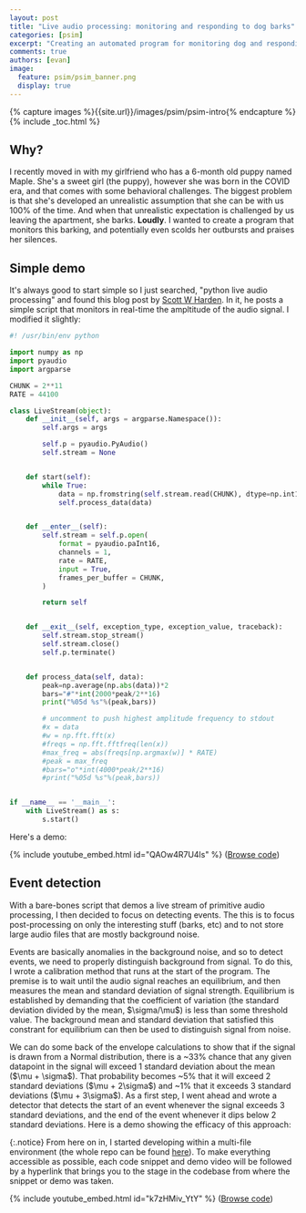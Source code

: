 ```yaml
---
layout: post
title: "Live audio processing: monitoring and responding to dog barks"
categories: [psim]
excerpt: "Creating an automated program for monitoring dog and responding to a dog"
comments: true
authors: [evan]
image:
  feature: psim/psim_banner.png
  display: true
---
```


{% capture images %}{{site.url}}/images/psim/psim-intro{% endcapture %}
{% include _toc.html %}

## Why?

I recently moved in with my girlfriend who has a 6-month old puppy named Maple. She's a sweet girl
(the puppy), however she was born in the COVID era, and that comes with some behavioral challenges.
The biggest problem is that she's developed an unrealistic assumption that she can be with us 100%
of the time. And when that unrealistic expectation is challenged by us leaving the apartment, she
barks. **Loudly**. I wanted to create a program that monitors this barking, and potentially even scolds
her outbursts and praises her silences.

## Simple demo

It's always good to start simple so I just searched, "python live audio processing" and found
this blog post by [Scott W Harden](https://swharden.com/wp/2016-07-19-realtime-audio-visualization-in-python/).
In it, he posts a simple script that monitors in real-time the ampltitude of the audio signal. I
modified it slightly:

```python
#! /usr/bin/env python

import numpy as np
import pyaudio
import argparse

CHUNK = 2**11
RATE = 44100

class LiveStream(object):
    def __init__(self, args = argparse.Namespace()):
        self.args = args

        self.p = pyaudio.PyAudio()
        self.stream = None


    def start(self):
        while True:
            data = np.fromstring(self.stream.read(CHUNK), dtype=np.int16)
            self.process_data(data)


    def __enter__(self):
        self.stream = self.p.open(
            format = pyaudio.paInt16,
            channels = 1,
            rate = RATE,
            input = True,
            frames_per_buffer = CHUNK,
        )

        return self


    def __exit__(self, exception_type, exception_value, traceback):
        self.stream.stop_stream()
        self.stream.close()
        self.p.terminate()


    def process_data(self, data):
        peak=np.average(np.abs(data))*2
        bars="#"*int(2000*peak/2**16)
        print("%05d %s"%(peak,bars))

        # uncomment to push highest amplitude frequency to stdout
        #x = data
        #w = np.fft.fft(x)
        #freqs = np.fft.fftfreq(len(x))
        #max_freq = abs(freqs[np.argmax(w)] * RATE)
        #peak = max_freq
        #bars="o"*int(4000*peak/2**16)
        #print("%05d %s"%(peak,bars))


if __name__ == '__main__':
    with LiveStream() as s:
        s.start()
```

Here's a demo:

{% include youtube_embed.html id="QAOw4R7U4ls" %}
([Browse code](https://github.com/ekiefl/maple/tree/ac9515c525435f6c4500762036934e850a3ee1b0))


## Event detection

With a bare-bones script that demos a live stream of primitive audio processing, I then decided to
focus on detecting events. The this is to focus post-processing on only the interesting
stuff (barks, etc) and to not store large audio files that are mostly background noise.

Events are basically anomalies in the background noise, and so to detect events, we need to
properly distinguish background from signal. To do this, I wrote a calibration method that runs at
the start of the program. The premise is to wait until the audio signal reaches an equilibrium, and
then measures the mean and standard deviation of signal strength. Equilibrium is established by demanding
that the coefficient of variation (the standard deviation divided by the mean, \$\sigma/\mu\$) is
less than some threshold value. The background mean and standard deviation that satisfied this
constrant for equilibrium can then be used to
distinguish signal from noise.

We can do some back of the envelope calculations to show that if the signal is drawn from a Normal
distribution, there is a ~33% chance that any given datapoint in the signal will exceed 1 standard
deviation about the mean (\$\mu + \sigma\$). That probability becomes ~5% that it will exceed 2
standard deviations (\$\mu + 2\sigma\$) and ~1% that it exceeds 3 standard deviations (\$\mu +
3\sigma\$). As a first step, I went ahead and wrote a detector that detects the start of an event
whenever the signal exceeds 3 standard deviations, and the end of the event whenever it dips below 2
standard deviations. Here is a demo showing the efficacy of this approach:

{:.notice}
From here on in, I started developing within a multi-file environment (the whole repo can
be found [here](github.com/ekiefl/maple)). To make everything accessible as possible, each code
snippet and demo video will be followed by a hyperlink that brings you to the stage in the codebase
from where the snippet or demo was taken.

{% include youtube_embed.html id="k7zHMiv_YtY" %}
([Browse code](https://github.com/ekiefl/maple/tree/d923c6689f1bafc9ef7e071a6d4674983a8f8d34))

